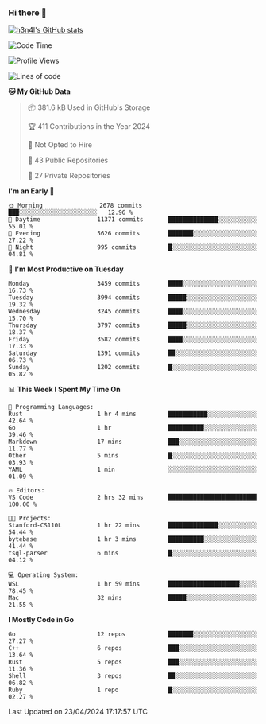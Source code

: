 ### Hi there 👋

[![h3n4l's GitHub stats](https://github-readme-stats.vercel.app/api?username=h3n4l&count_private=true&show_icons=true&theme=radical)](https://github.com/h3n4l/github-readme-stats)

<!--START_SECTION:waka-->
![Code Time](http://img.shields.io/badge/Code%20Time-1%2C866%20hrs%2044%20mins-blue)

![Profile Views](http://img.shields.io/badge/Profile%20Views-0-blue)

![Lines of code](https://img.shields.io/badge/From%20Hello%20World%20I%27ve%20Written-6.9%20million%20lines%20of%20code-blue)

**🐱 My GitHub Data** 

> 📦 381.6 kB Used in GitHub's Storage 
 > 
> 🏆 411 Contributions in the Year 2024
 > 
> 🚫 Not Opted to Hire
 > 
> 📜 43 Public Repositories 
 > 
> 🔑 27 Private Repositories 
 > 
**I'm an Early 🐤** 

```text
🌞 Morning                2678 commits        ███░░░░░░░░░░░░░░░░░░░░░░   12.96 % 
🌆 Daytime                11371 commits       ██████████████░░░░░░░░░░░   55.01 % 
🌃 Evening                5626 commits        ███████░░░░░░░░░░░░░░░░░░   27.22 % 
🌙 Night                  995 commits         █░░░░░░░░░░░░░░░░░░░░░░░░   04.81 % 
```
📅 **I'm Most Productive on Tuesday** 

```text
Monday                   3459 commits        ████░░░░░░░░░░░░░░░░░░░░░   16.73 % 
Tuesday                  3994 commits        █████░░░░░░░░░░░░░░░░░░░░   19.32 % 
Wednesday                3245 commits        ████░░░░░░░░░░░░░░░░░░░░░   15.70 % 
Thursday                 3797 commits        █████░░░░░░░░░░░░░░░░░░░░   18.37 % 
Friday                   3582 commits        ████░░░░░░░░░░░░░░░░░░░░░   17.33 % 
Saturday                 1391 commits        ██░░░░░░░░░░░░░░░░░░░░░░░   06.73 % 
Sunday                   1202 commits        █░░░░░░░░░░░░░░░░░░░░░░░░   05.82 % 
```


📊 **This Week I Spent My Time On** 

```text
💬 Programming Languages: 
Rust                     1 hr 4 mins         ███████████░░░░░░░░░░░░░░   42.64 % 
Go                       1 hr                ██████████░░░░░░░░░░░░░░░   39.46 % 
Markdown                 17 mins             ███░░░░░░░░░░░░░░░░░░░░░░   11.77 % 
Other                    5 mins              █░░░░░░░░░░░░░░░░░░░░░░░░   03.93 % 
YAML                     1 min               ░░░░░░░░░░░░░░░░░░░░░░░░░   01.09 % 

🔥 Editors: 
VS Code                  2 hrs 32 mins       █████████████████████████   100.00 % 

🐱‍💻 Projects: 
Stanford-CS110L          1 hr 22 mins        ██████████████░░░░░░░░░░░   54.44 % 
bytebase                 1 hr 3 mins         ██████████░░░░░░░░░░░░░░░   41.44 % 
tsql-parser              6 mins              █░░░░░░░░░░░░░░░░░░░░░░░░   04.12 % 

💻 Operating System: 
WSL                      1 hr 59 mins        ████████████████████░░░░░   78.45 % 
Mac                      32 mins             █████░░░░░░░░░░░░░░░░░░░░   21.55 % 
```

**I Mostly Code in Go** 

```text
Go                       12 repos            ███████░░░░░░░░░░░░░░░░░░   27.27 % 
C++                      6 repos             ███░░░░░░░░░░░░░░░░░░░░░░   13.64 % 
Rust                     5 repos             ███░░░░░░░░░░░░░░░░░░░░░░   11.36 % 
Shell                    3 repos             ██░░░░░░░░░░░░░░░░░░░░░░░   06.82 % 
Ruby                     1 repo              █░░░░░░░░░░░░░░░░░░░░░░░░   02.27 % 
```




 Last Updated on 23/04/2024 17:17:57 UTC
<!--END_SECTION:waka-->

